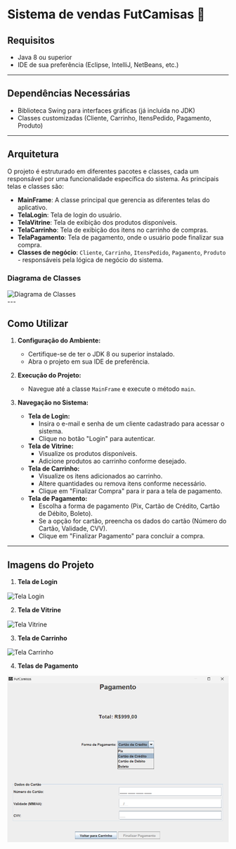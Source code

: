 # Sistema de vendas FutCamisas 👕


## Requisitos

- Java 8 ou superior
- IDE de sua preferência (Eclipse, IntelliJ, NetBeans, etc.)

---

## Dependências Necessárias

- Biblioteca Swing para interfaces gráficas (já incluída no JDK)
- Classes customizadas (Cliente, Carrinho, ItensPedido, Pagamento, Produto)

---

## Arquitetura

O projeto é estruturado em diferentes pacotes e classes, cada um responsável por uma funcionalidade específica do sistema. As principais telas e classes são:

- **MainFrame**: A classe principal que gerencia as diferentes telas do aplicativo.
- **TelaLogin**: Tela de login do usuário.
- **TelaVitrine**: Tela de exibição dos produtos disponíveis.
- **TelaCarrinho**: Tela de exibição dos itens no carrinho de compras.
- **TelaPagamento**: Tela de pagamento, onde o usuário pode finalizar sua compra.
- **Classes de negócio**: `Cliente`, `Carrinho`, `ItensPedido`, `Pagamento`, `Produto` - responsáveis pela lógica de negócio do sistema.

### Diagrama de Classes

<div>
<img align="center" alt="Diagrama de Classes" src="https:https://github.com/EmanuelTarso/Trabalho-final-de-LP-POO/blob/main/Img/Diagrama_FutCamisas.png?raw=true"/>
</div>
---

## Como Utilizar

1. **Configuração do Ambiente:**
   - Certifique-se de ter o JDK 8 ou superior instalado.
   - Abra o projeto em sua IDE de preferência.

2. **Execução do Projeto:**
   - Navegue até a classe `MainFrame` e execute o método `main`.

3. **Navegação no Sistema:**
   - **Tela de Login:**
     - Insira o e-mail e senha de um cliente cadastrado para acessar o sistema.
     - Clique no botão "Login" para autenticar.
   - **Tela de Vitrine:**
     - Visualize os produtos disponíveis.
     - Adicione produtos ao carrinho conforme desejado.
   - **Tela de Carrinho:**
     - Visualize os itens adicionados ao carrinho.
     - Altere quantidades ou remova itens conforme necessário.
     - Clique em "Finalizar Compra" para ir para a tela de pagamento.
   - **Tela de Pagamento:**
     - Escolha a forma de pagamento (Pix, Cartão de Crédito, Cartão de Débito, Boleto).
     - Se a opção for cartão, preencha os dados do cartão (Número do Cartão, Validade, CVV).
     - Clique em "Finalizar Pagamento" para concluir a compra.

---

## Imagens do Projeto

1. **Tela de Login**
<img align="center" alt="Tela Login" src="https:https://github.com/EmanuelTarso/Trabalho-final-de-LP-POO/blob/main/Img/TelaLogin_FutCamisas.png?raw=true"/>

2. **Tela de Vitrine**
<img align="center" alt="Tela Vitrine" src="https:https://github.com/EmanuelTarso/Trabalho-final-de-LP-POO/blob/main/Img/TelaVitrine_FutCamisas.png?raw=true"/>

3. **Tela de Carrinho**
<img align="center" alt="Tela Carrinho" src="https:https://github.com/EmanuelTarso/Trabalho-final-de-LP-POO/blob/main/Img/TelaCarrinho_FutCamisas.png?raw=true"/>

4. **Telas de Pagamento**
<img src="https://github.com/EmanuelTarso/Trabalho-final-de-LP-POO/blob/main/Img/TelaPagamento_FutCamisas.png" alt="Tela de Pagamento" width="600"/>
